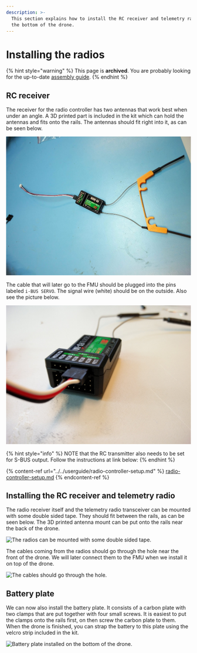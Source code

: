 ```yaml
---
description: >-
  This section explains how to install the RC receiver and telemetry radio on
  the bottom of the drone.
---
```


# Installing the radios

{% hint style="warning" %}
This page is **archived**. You are probably looking for the up-to-date [assembly guide](../../userguide/assembly/).
{% endhint %}

## RC receiver

The receiver for the radio controller has two antennas that work best when under an angle. A 3D printed part is included in the kit which can hold the antennas and fits onto the rails. The antennas should fit right into it, as can be seen below.

![3D printed part for holding the antennas.](../../.gitbook/assets/RC-antennamount.jpg)

The cable that will later go to the FMU should be plugged into the pins labeled `i-BUS SERVO`. The signal wire (white) should be on the outside. Also see the picture below.

![Close-up of connection on RC Receiver.](../../.gitbook/assets/RC-cable.jpg)

{% hint style="info" %}
NOTE that the RC transmitter also  needs to be set for S-BUS output. Follow the instructions at link below:
{% endhint %}

{% content-ref url="../../userguide/radio-controller-setup.md" %}
[radio-controller-setup.md](../../userguide/radio-controller-setup.md)
{% endcontent-ref %}

## Installing the RC receiver and telemetry radio

The radio receiver itself and the telemetry radio transceiver can be mounted with some double sided tape. They should fit between the rails, as can be seen below. The 3D printed antenna mount can be put onto the rails near the back of the drone.

![The radios can be mounted with some double sided tape.](../../.gitbook/assets/radios-installed.jpg)

The cables coming from the radios should go through the hole near the front of the drone. We will later connect them to the FMU when we install it on top of the drone.

![The cables should go through the hole.](../../.gitbook/assets/radios-cables.jpg)

## Battery plate

We can now also install the battery plate. It consists of a carbon plate with two clamps that are put together with four small screws. It is easiest to put the clamps onto the rails first, on then screw the carbon plate to them. When the drone is finished, you can strap the battery to this plate using the velcro strip included in the kit.

![Battery plate installed on the bottom of the drone.](../../.gitbook/assets/batterymount.jpg)
